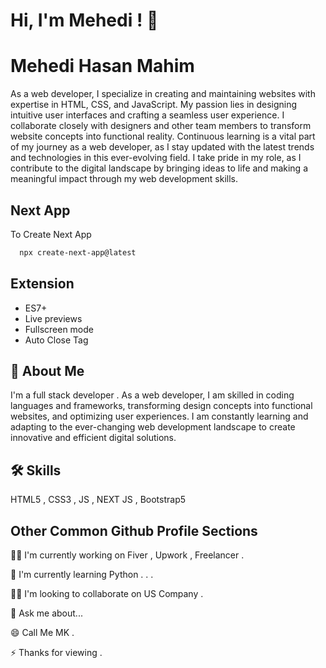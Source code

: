
# Hi, I'm Mehedi ! 👋


# Mehedi Hasan Mahim
As a web developer, I specialize in creating and maintaining websites with expertise in HTML, CSS, and JavaScript.
My passion lies in designing intuitive user interfaces and crafting a seamless user experience.
I collaborate closely with designers and other team members to transform website concepts into functional reality.
Continuous learning is a vital part of my journey as a web developer, as I stay updated with the latest trends and technologies in this ever-evolving field.
I take pride in my role, as I contribute to the digital landscape by bringing ideas to life and making a meaningful impact through my web development skills.



## Next App

To Create Next App

```bash
  npx create-next-app@latest
```


## Extension 

- ES7+ 
- Live previews
- Fullscreen mode
- Auto Close Tag


## 🚀 About Me
I'm a full stack developer . As a web developer, I am skilled in coding languages and frameworks, transforming design concepts into functional websites, and optimizing user experiences.
I am constantly learning and adapting to the ever-changing web development landscape to create innovative and efficient digital solutions.


## 🛠 Skills
HTML5 , CSS3 , JS , NEXT JS , Bootstrap5


## Other Common Github Profile Sections
👩‍💻 I'm currently working on Fiver , Upwork , Freelancer .

🧠 I'm currently learning Python . . .

👯‍♀️ I'm looking to collaborate on US Company .

💬 Ask me about...

😄 Call Me MK .

⚡️ Thanks for viewing .

